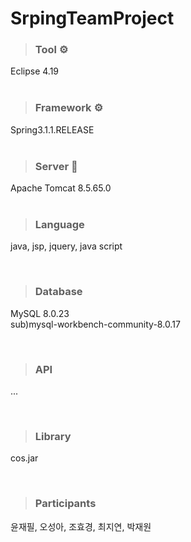 # SrpingTeamProject

> ### Tool ⚙️ <br>
Eclipse 4.19 <br>
<br>

> ### Framework ⚙️ <br>
Spring3.1.1.RELEASE <br>
<br>

> ### Server 💫 <br>
Apache Tomcat 8.5.65.0<br>
<br>

> ### Language<br>
java, jsp, jquery, java script<br>

<br>

> ### Database<br>
MySQL 8.0.23<br>
sub)mysql-workbench-community-8.0.17<br>

<br>

> ### API<br>
...<br>

<br>


> ### Library<br>
cos.jar<br>

<br>

> ### Participants<br>

윤재필, 오성아, 조효경, 최지연, 박재원<br>
<br>
